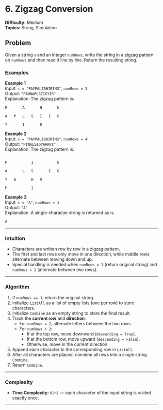 # 6. Zigzag Conversion

**Difficulty:** Medium  
**Topics:** String, Simulation

## Problem 

Given a string `s` and an integer `numRows`, write the string in a zigzag pattern on `numRows` and then read it line by line. Return the resulting string.

### Examples

**Example 1**  
Input: `s = "PAYPALISHIRING"`, `numRows = 3`  
Output: `"PAHNAPLSIIGYIR"`  
Explanation: The zigzag pattern is:  
```
P       A       H       N

A   P   L   S   I   I   G

Y       I       R
```

**Example 2**  
Input: `s = "PAYPALISHIRING"`, `numRows = 4`  
Output: `"PINALSIGYAHRPI"`  
Explanation: The zigzag pattern is:  
```

P           I           N

A       L   S       I   G

Y   A       H   R

P           I
```
**Example 3**  
Input: `s = "A"`, `numRows = 1`  
Output: `"A"`  
Explanation: A single-character string is returned as is.
```
A
```
---

### Intuition  

- Characters are written row by row in a zigzag pattern.  
- The first and last rows only move in one direction, while middle rows alternate between moving down and up.  
- Special handling is needed when `numRows = 1` (return original string) and `numRows = 2` (alternate between two rows).

---

### Algorithm 

1. If `numRows == 1`, return the original string.  
2. Initialize `ListAll` as a list of empty lists (one per row) to store characters.  
3. Initialize `Combine` as an empty string to store the final result.  
4. Track the **current row** and **direction**:  
   - For `numRows = 2`, alternate letters between the two rows.  
   - For `numRows > 2`:  
     - If at the top row, move downward (`descending = True`).  
     - If at the bottom row, move upward (`descending = False`).  
     - Otherwise, move in the current direction.  
5. Append each character to the corresponding row in `ListAll`.  
6. After all characters are placed, combine all rows into a single string `Combine`.  
7. Return `Combine`.

---

### Complexity
- **Time Complexity:** `O(n)` — each character of the input string is visited exactly once.  
---